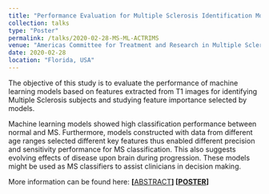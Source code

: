 ```yaml
---
title: "Performance Evaluation for Multiple Sclerosis Identification Models Based on MR Imaging and Machine Learning"
collection: talks
type: "Poster"
permalink: /talks/2020-02-28-MS-ML-ACTRIMS
venue: "Americas Committee for Treatment and Research in Multiple Sclerosis (ACTRIMS)"
date: 2020-02-28
location: "Florida, USA"
---
```


The objective of this study is to evaluate the performance of machine learning models based on features extracted from T1 images for identifying Multiple Sclerosis subjects and studying feature importance selected by models.

Machine learning models showed high classification performance between normal and MS. Furthermore, models constructed with data from different age ranges selected different key features thus enabled different precision and sensitivity performance for MS classification. This also suggests evolving effects of disease upon brain during progression. These models might be used as MS classifiers to assist clinicians in decision making.

More information can be found here: 
<strong> [</strong><a href="https://journals.sagepub.com/doi/10.1177/1352458520917097" target="_blank">ABSTRACT</a><strong>] <strong> [</strong><a href="/files/ACTRIMS Poster_FINAL_VER.pdf" target="_blank">POSTER</a><strong>] 

